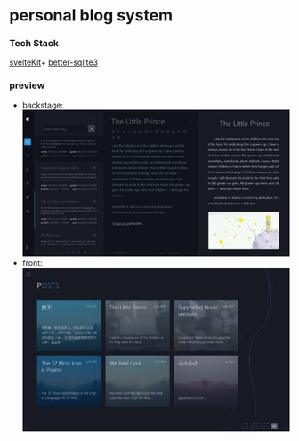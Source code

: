 # personal blog system

### Tech Stack

[svelteKit](https://github.com/sveltejs/kit)+
[better-sqlite3](https://github.com/WiseLibs/better-sqlite3)

### preview

- backstage:
  ![](doc/0.jpg)
- front:
  ![](doc/1.jpg)
